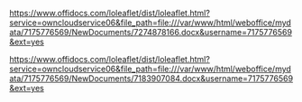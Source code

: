 https://www.offidocs.com/loleaflet/dist/loleaflet.html?service=owncloudservice06&file_path=file:///var/www/html/weboffice/mydata/7175776569/NewDocuments/7274878166.docx&username=7175776569&ext=yes


https://www.offidocs.com/loleaflet/dist/loleaflet.html?service=owncloudservice06&file_path=file:///var/www/html/weboffice/mydata/7175776569/NewDocuments/7183907084.docx&username=7175776569&ext=yes
